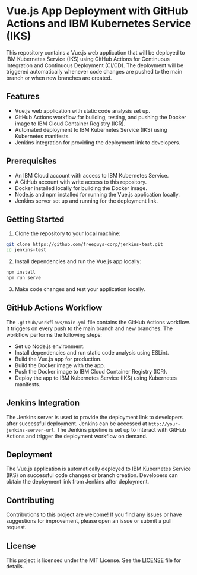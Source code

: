 # Vue.js App Deployment with GitHub Actions and IBM Kubernetes Service (IKS)

This repository contains a Vue.js web application that will be deployed to IBM Kubernetes Service (IKS) using GitHub Actions for Continuous Integration and Continuous Deployment (CI/CD). The deployment will be triggered automatically whenever code changes are pushed to the main branch or when new branches are created.

## Features

- Vue.js web application with static code analysis set up.
- GitHub Actions workflow for building, testing, and pushing the Docker image to IBM Cloud Container Registry (ICR).
- Automated deployment to IBM Kubernetes Service (IKS) using Kubernetes manifests.
- Jenkins integration for providing the deployment link to developers.

## Prerequisites

- An IBM Cloud account with access to IBM Kubernetes Service.
- A GitHub account with write access to this repository.
- Docker installed locally for building the Docker image.
- Node.js and npm installed for running the Vue.js application locally.
- Jenkins server set up and running for the deployment link.

## Getting Started

1. Clone the repository to your local machine:
```bash
git clone https://github.com/freeguys-corp/jenkins-test.git
cd jenkins-test
```

2. Install dependencies and run the Vue.js app locally:
```bash
npm install
npm run serve
```

3. Make code changes and test your application locally.

## GitHub Actions Workflow

The `.github/workflows/main.yml` file contains the GitHub Actions workflow. It triggers on every push to the main branch and new branches. The workflow performs the following steps:

- Set up Node.js environment.
- Install dependencies and run static code analysis using ESLint.
- Build the Vue.js app for production.
- Build the Docker image with the app.
- Push the Docker image to IBM Cloud Container Registry (ICR).
- Deploy the app to IBM Kubernetes Service (IKS) using Kubernetes manifests.

## Jenkins Integration

The Jenkins server is used to provide the deployment link to developers after successful deployment. Jenkins can be accessed at `http://your-jenkins-server-url`. The Jenkins pipeline is set up to interact with GitHub Actions and trigger the deployment workflow on demand.

## Deployment

The Vue.js application is automatically deployed to IBM Kubernetes Service (IKS) on successful code changes or branch creation. Developers can obtain the deployment link from Jenkins after deployment.

## Contributing

Contributions to this project are welcome! If you find any issues or have suggestions for improvement, please open an issue or submit a pull request.

## License

This project is licensed under the MIT License. See the [LICENSE](LICENSE) file for details.
